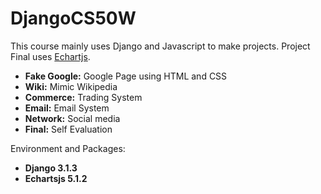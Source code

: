 # DjangoCS50W

This course mainly uses Django and Javascript to make projects. Project Final uses [Echartjs](https://echarts.apache.org/en/index.html). 



<ul>
  <li><b>Fake Google:</b> Google Page using HTML and CSS</li>
  <li><b>Wiki:</b> Mimic Wikipedia</li>
  <li><b>Commerce:</b> Trading System</li>
  <li><b>Email:</b> Email System</li>
  <li><b>Network:</b> Social media</li>
  <li><b>Final:</b> Self Evaluation</li>
</ul>


Environment and Packages:



<ul>
  <li><b>Django 3.1.3</b></li>
  <li><b>Echartsjs 5.1.2</b></li>
</ul>
